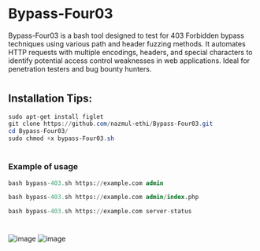 # Bypass-Four03
Bypass-Four03 is a bash tool designed to test for 403 Forbidden bypass techniques using various path and header fuzzing methods. It automates HTTP requests with multiple encodings, headers, and special characters to identify potential access control weaknesses in web applications. Ideal for penetration testers and bug bounty hunters.


#
## Installation Tips:
```powershell
sudo apt-get install figlet
git clone https://github.com/nazmul-ethi/Bypass-Four03.git
cd Bypass-Four03/
sudo chmod +x bypass-Four03.sh
```
#
### Example of usage
```sql
bash bypass-403.sh https://example.com admin

bash bypass-403.sh https://example.com admin/index.php

bash bypass-403.sh https://example.com server-status
```
#
#
#
![image](https://github.com/user-attachments/assets/a75f4630-cff0-472b-b58b-5e793ae8123f)
![image](https://github.com/user-attachments/assets/1d49a99d-300d-48c5-ab60-ef5edd946011)

